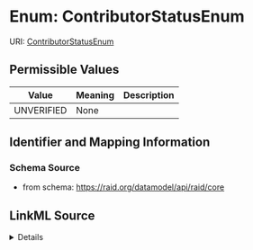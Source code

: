 # Enum: ContributorStatusEnum



URI: [ContributorStatusEnum](ContributorStatusEnum.md)

## Permissible Values

| Value | Meaning | Description |
| --- | --- | --- |
| UNVERIFIED | None |  |









## Identifier and Mapping Information







### Schema Source


* from schema: https://raid.org/datamodel/api/raid/core






## LinkML Source

<details>
```yaml
name: ContributorStatusEnum
from_schema: https://raid.org/datamodel/api/raid/core
rank: 1000
permissible_values:
  UNVERIFIED:
    text: UNVERIFIED

```
</details>
